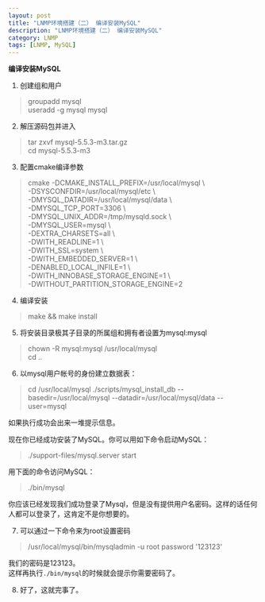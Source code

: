 ```yaml
---
layout: post  
title: "LNMP环境搭建（二） 编译安装MySQL"  
description: "LNMP环境搭建（二） 编译安装MySQL"  
category: LNMP
tags: [LNMP, MySQL]  
---
```

**编译安装MySQL**  

1. 创建组和用户
>groupadd mysql  
>useradd -g mysql mysql  

2. 解压源码包并进入  
>tar zxvf mysql-5.5.3-m3.tar.gz  
>cd mysql-5.5.3-m3  

3. 配置cmake编译参数  
>cmake -DCMAKE_INSTALL_PREFIX=/usr/local/mysql \  
>-DSYSCONFDIR=/usr/local/mysql/etc   \  
>-DMYSQL_DATADIR=/usr/local/mysql/data \   
>-DMYSQL_TCP_PORT=3306 \   
>-DMYSQL_UNIX_ADDR=/tmp/mysqld.sock \   
>-DMYSQL_USER=mysql \   
>-DEXTRA_CHARSETS=all \   
>-DWITH_READLINE=1 \  
>-DWITH_SSL=system \  
>-DWITH_EMBEDDED_SERVER=1 \  
>-DENABLED_LOCAL_INFILE=1 \  
>-DWITH_INNOBASE_STORAGE_ENGINE=1 \  
>-DWITHOUT_PARTITION_STORAGE_ENGINE=2  

4. 编译安装
>make && make install  

5. 将安装目录极其子目录的所属组和拥有者设置为mysql:mysql  
>chown -R mysql:mysql /usr/local/mysql   
>cd ..  

6. 以mysql用户帐号的身份建立数据表：  
>cd /usr/local/mysql 
>./scripts/mysql_install_db --basedir=/usr/local/mysql --datadir=/usr/local/mysql/data --user=mysql  

 如果执行成功会出来一堆提示信息。  

 现在你已经成功安装了MySQL。你可以用如下命令启动MySQL：   
>./support-files/mysql.server start   

 用下面的命令访问MySQL：   
>./bin/mysql  

 你应该已经发现我们成功登录了Mysql，但是没有提供用户名密码。这样的话任何人都可以登录了，这肯定不是你想要的。 

7. 可以通过一下命令来为root设置密码  
>/usr/local/mysql/bin/mysqladmin -u root password '123123'

 我们的密码是123123。  
 这样再执行`./bin/mysql`的时候就会提示你需要密码了。

8. 好了，这就完事了。
